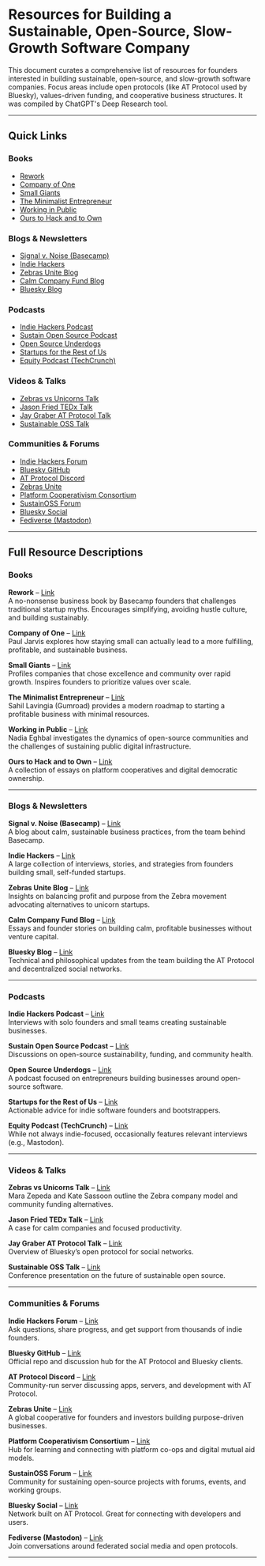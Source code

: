 
# Resources for Building a Sustainable, Open-Source, Slow-Growth Software Company

This document curates a comprehensive list of resources for founders interested in building sustainable, open-source, and slow-growth software companies. Focus areas include open protocols (like AT Protocol used by Bluesky), values-driven funding, and cooperative business structures. It was compiled by ChatGPT's Deep Research tool.

---

## Quick Links

### Books
- [Rework](https://basecamp.com/books/rework)
- [Company of One](https://ofone.co)
- [Small Giants](https://boburlingham.com/small-giants)
- [The Minimalist Entrepreneur](https://sahillavingia.com/minimalist-entrepreneur)
- [Working in Public](https://nadiaeghbal.com/working-in-public)
- [Ours to Hack and to Own](https://www.ourstohackandtoown.net)

### Blogs & Newsletters
- [Signal v. Noise (Basecamp)](https://m.signalvnoise.com)
- [Indie Hackers](https://indiehackers.com)
- [Zebras Unite Blog](https://zebrasunite.coop/blog)
- [Calm Company Fund Blog](https://calmfund.com/blog)
- [Bluesky Blog](https://blueskyweb.xyz/blog)

### Podcasts
- [Indie Hackers Podcast](https://www.indiehackers.com/podcast)
- [Sustain Open Source Podcast](https://podcast.sustainoss.org)
- [Open Source Underdogs](https://opensourceunderdogs.com)
- [Startups for the Rest of Us](https://www.startupsfortherestofus.com)
- [Equity Podcast (TechCrunch)](https://techcrunch.com/tag/equity-podcast)

### Videos & Talks
- [Zebras vs Unicorns Talk](https://www.youtube.com/watch?v=3vK4DkAbGTg)
- [Jason Fried TEDx Talk](https://www.youtube.com/watch?v=5XD2kNopsUs)
- [Jay Graber AT Protocol Talk](https://www.youtube.com/watch?v=mOYzBBrqbpY)
- [Sustainable OSS Talk](https://www.youtube.com/watch?v=fS2np6X6tB8)

### Communities & Forums
- [Indie Hackers Forum](https://www.indiehackers.com/forum)
- [Bluesky GitHub](https://github.com/bluesky-social)
- [AT Protocol Discord](https://discord.gg/bluesky)
- [Zebras Unite](https://zebrasunite.coop)
- [Platform Cooperativism Consortium](https://platform.coop)
- [SustainOSS Forum](https://discourse.sustainoss.org)
- [Bluesky Social](https://bsky.app)
- [Fediverse (Mastodon)](https://joinmastodon.org)

---

## Full Resource Descriptions

### Books

**Rework** – [Link](https://basecamp.com/books/rework)  
A no-nonsense business book by Basecamp founders that challenges traditional startup myths. Encourages simplifying, avoiding hustle culture, and building sustainably.

**Company of One** – [Link](https://ofone.co)  
Paul Jarvis explores how staying small can actually lead to a more fulfilling, profitable, and sustainable business.

**Small Giants** – [Link](https://boburlingham.com/small-giants)  
Profiles companies that chose excellence and community over rapid growth. Inspires founders to prioritize values over scale.

**The Minimalist Entrepreneur** – [Link](https://sahillavingia.com/minimalist-entrepreneur)  
Sahil Lavingia (Gumroad) provides a modern roadmap to starting a profitable business with minimal resources.

**Working in Public** – [Link](https://nadiaeghbal.com/working-in-public)  
Nadia Eghbal investigates the dynamics of open-source communities and the challenges of sustaining public digital infrastructure.

**Ours to Hack and to Own** – [Link](https://www.ourstohackandtoown.net)  
A collection of essays on platform cooperatives and digital democratic ownership.

---

### Blogs & Newsletters

**Signal v. Noise (Basecamp)** – [Link](https://m.signalvnoise.com)  
A blog about calm, sustainable business practices, from the team behind Basecamp.

**Indie Hackers** – [Link](https://indiehackers.com)  
A large collection of interviews, stories, and strategies from founders building small, self-funded startups.

**Zebras Unite Blog** – [Link](https://zebrasunite.coop/blog)  
Insights on balancing profit and purpose from the Zebra movement advocating alternatives to unicorn startups.

**Calm Company Fund Blog** – [Link](https://calmfund.com/blog)  
Essays and founder stories on building calm, profitable businesses without venture capital.

**Bluesky Blog** – [Link](https://blueskyweb.xyz/blog)  
Technical and philosophical updates from the team building the AT Protocol and decentralized social networks.

---

### Podcasts

**Indie Hackers Podcast** – [Link](https://www.indiehackers.com/podcast)  
Interviews with solo founders and small teams creating sustainable businesses.

**Sustain Open Source Podcast** – [Link](https://podcast.sustainoss.org)  
Discussions on open-source sustainability, funding, and community health.

**Open Source Underdogs** – [Link](https://opensourceunderdogs.com)  
A podcast focused on entrepreneurs building businesses around open-source software.

**Startups for the Rest of Us** – [Link](https://www.startupsfortherestofus.com)  
Actionable advice for indie software founders and bootstrappers.

**Equity Podcast (TechCrunch)** – [Link](https://techcrunch.com/tag/equity-podcast)  
While not always indie-focused, occasionally features relevant interviews (e.g., Mastodon).

---

### Videos & Talks

**Zebras vs Unicorns Talk** – [Link](https://www.youtube.com/watch?v=3vK4DkAbGTg)  
Mara Zepeda and Kate Sassoon outline the Zebra company model and community funding alternatives.

**Jason Fried TEDx Talk** – [Link](https://www.youtube.com/watch?v=5XD2kNopsUs)  
A case for calm companies and focused productivity.

**Jay Graber AT Protocol Talk** – [Link](https://www.youtube.com/watch?v=mOYzBBrqbpY)  
Overview of Bluesky’s open protocol for social networks.

**Sustainable OSS Talk** – [Link](https://www.youtube.com/watch?v=fS2np6X6tB8)  
Conference presentation on the future of sustainable open source.

---

### Communities & Forums

**Indie Hackers Forum** – [Link](https://www.indiehackers.com/forum)  
Ask questions, share progress, and get support from thousands of indie founders.

**Bluesky GitHub** – [Link](https://github.com/bluesky-social)  
Official repo and discussion hub for the AT Protocol and Bluesky clients.

**AT Protocol Discord** – [Link](https://discord.gg/bluesky)  
Community-run server discussing apps, servers, and development with AT Protocol.

**Zebras Unite** – [Link](https://zebrasunite.coop)  
A global cooperative for founders and investors building purpose-driven businesses.

**Platform Cooperativism Consortium** – [Link](https://platform.coop)  
Hub for learning and connecting with platform co-ops and digital mutual aid models.

**SustainOSS Forum** – [Link](https://discourse.sustainoss.org)  
Community for sustaining open-source projects with forums, events, and working groups.

**Bluesky Social** – [Link](https://bsky.app)  
Network built on AT Protocol. Great for connecting with developers and users.

**Fediverse (Mastodon)** – [Link](https://joinmastodon.org)  
Join conversations around federated social media and open protocols.

---

